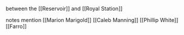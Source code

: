 
between the [[Reservoir]] and [[Royal Station]]

notes mention
[[Marion Marigold]]
[[Caleb Manning]]
[[Phillip White]]
[[Farro]]
